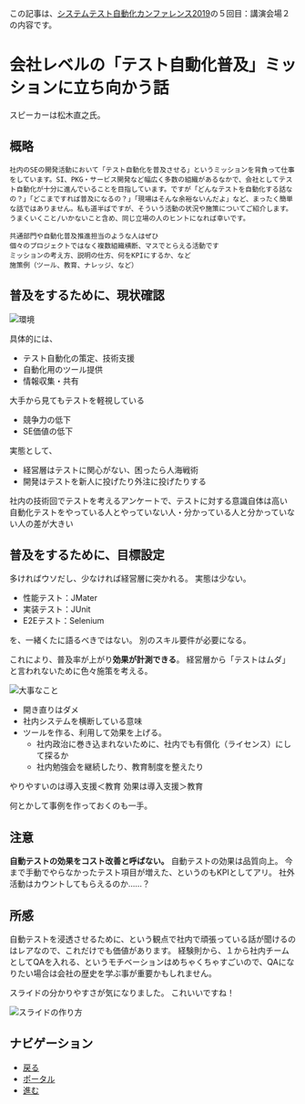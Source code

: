 この記事は、[システムテスト自動化カンファレンス2019](./star)の５回目：講演会場２の内容です。

# 会社レベルの「テスト自動化普及」ミッションに立ち向かう話
スピーカーは松木直之氏。

## 概略
```
社内のSEの開発活動において「テスト自動化を普及させる」というミッションを背負って仕事をしています。SI、PKG・サービス開発など幅広く多数の組織があるなかで、会社としてテスト自動化が十分に進んでいることを目指しています。ですが「どんなテストを自動化する話なの？」「どこまですれば普及になるの？」「現場はそんな余裕ないんだよ」など、まったく簡単な話ではありません。私も道半ばですが、そういう活動の状況や施策についてご紹介します。うまくいくこと/いかないこと含め、同じ立場の人のヒントになれば幸いです。

共通部門や自動化普及推進担当のような人はぜひ
個々のプロジェクトではなく複数組織横断、マスでとらえる活動です
ミッションの考え方、説明の仕方、何をKPIにするか、など
施策例（ツール、教育、ナレッジ、など）
```

## 普及をするために、現状確認
![環境]({{site.baseurl}}/{{site.data.path.img}}/2019/11/star_3_diagram.jpg)

具体的には、
- テスト自動化の策定、技術支援
- 自動化用のツール提供
- 情報収集・共有

大手から見てもテストを軽視している
- 競争力の低下
- SE価値の低下

実態として、
- 経営層はテストに関心がない、困ったら人海戦術
- 開発はテストを新人に投げたり外注に投げたりする

社内の技術回でテストを考えるアンケートで、テストに対する意識自体は高い
自動化テストをやっている人とやっていない人・分かっている人と分かっていない人の差が大きい

## 普及をするために、目標設定
多ければウソだし、少なければ経営層に突かれる。
実態は少ない。

- 性能テスト：JMater
- 実装テスト：JUnit
- E2Eテスト：Selenium

を、一緒くたに語るべきではない。
別のスキル要件が必要になる。

これにより、普及率が上がり**効果が計測できる**。
経営層から「テストはムダ」と言われないために色々施策を考える。

![大事なこと]({{site.baseurl}}/{{site.data.path.img}}/2019/11/star_5_motivation.jpg)

- 開き直りはダメ
- 社内システムを横断している意味
- ツールを作る、利用して効果を上げる。
  - 社内政治に巻き込まれないために、社内でも有償化（ライセンス）にして探るか
  - 社内勉強会を継続したり、教育制度を整えたり

やりやすいのは導入支援＜教育
効果は導入支援＞教育

何とかして事例を作っておくのも一手。

## 注意
**自動テストの効果をコスト改善と呼ばない。**
自動テストの効果は品質向上。
今まで手動でやらなかったテスト項目が増えた、というのもKPIとしてアリ。
社外活動はカウントしてもらえるのか……？

## 所感
自動テストを浸透させるために、という観点で社内で頑張っている話が聞けるのはレアなので、これだけでも価値があります。
経験則から、１から社内チームとしてQAを入れる、というモチベーションはめちゃくちゃすごいので、QAになりたい場合は会社の歴史を学ぶ事が重要かもしれません。

スライドの分かりやすさが気になりました。
これいいですね！

![スライドの作り方]({{site.baseurl}}/{{site.data.path.img}}/2019/11/star_5_comment.jpg)

## ナビゲーション
- [戻る](./star_4.md)
- [ポータル](./star.md)
- [進む](./star_6.md)
